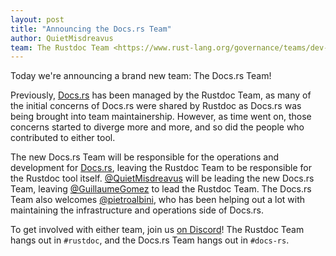 ```yaml
---
layout: post
title: "Announcing the Docs.rs Team"
author: QuietMisdreavus
team: The Rustdoc Team <https://www.rust-lang.org/governance/teams/dev-tools#rustdoc>
---
```


Today we're announcing a brand new team: The Docs.rs Team!

Previously, [Docs.rs] has been managed by the Rustdoc Team, as many of the initial concerns of
Docs.rs were shared by Rustdoc as Docs.rs was being brought into team maintainership. However, as
time went on, those concerns started to diverge more and more, and so did the people who contributed
to either tool.

The new Docs.rs Team will be responsible for the operations and development for [Docs.rs], leaving
the Rustdoc Team to be responsible for the Rustdoc tool itself. [@QuietMisdreavus] will be leading
the new Docs.rs Team, leaving [@GuillaumeGomez] to lead the Rustdoc Team. The Docs.rs Team also
welcomes [@pietroalbini], who has been helping out a lot with maintaining the infrastructure and
operations side of Docs.rs.

To get involved with either team, join us [on Discord]! The Rustdoc Team hangs out in `#rustdoc`,
and the Docs.rs Team hangs out in `#docs-rs`.

[Docs.rs]: https://docs.rs/
[@QuietMisdreavus]: https://github.com/QuietMisdreavus
[@GuillaumeGomez]: https://github.com/GuillaumeGomez
[@pietroalbini]: https://github.com/pietroalbini
[on Discord]: https://discord.gg/rust-lang
